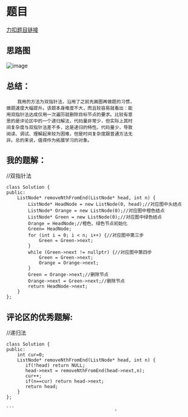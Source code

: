 # 题目
[力扣题目链接](https://leetcode-cn.com/problems/remove-nth-node-from-end-of-list/)
## 思路图
![image](https://github.com/sumo123456789/DataStructureAndAlgorithm/blob/main/%E9%93%BE%E8%A1%A8/image/ListImage3.png)
## 总结：
```
    我用的方法为双指针法，沿用了之前先画图再做题的习惯，
做题速度大幅提升。该题本身难度不大，而且较容易就看出：能
用双指针法达成仅用一次遍历就删除目标节点的要求。比较有意
思的是评论区中的一个递归解法，代码量非常少，但实际上其时
间复杂度与双指针法差不多，这是递归的特性。代码量少，导致
阅读、调试、理解起来较为困难，但是时间复杂度跟普通方法无
异。总的来说，值得作为拓展学习的对象。
```

## 我的题解：
//双指针法
```
class Solution {
public:
    ListNode* removeNthFromEnd(ListNode* head, int n) {    
        ListNode* HeadNode = new ListNode(0, head);//对应图中头结点
        ListNode* Orange = new ListNode(0);//对应图中橙色结点
        ListNode* Green = new ListNode(0);//对应图中绿色结点
        Orange = HeadNode;//橙色、绿色节点初始化
        Green= HeadNode;
        for (int i = 0; i < n; i++) {//对应图中第三步
            Green = Green->next;
        }
        while (Green->next != nullptr) {//对应图中第四步
            Green = Green->next;
            Orange = Orange->next;
        }
        Green = Orange->next;//删除节点
        Orange->next = Green->next;//删除节点
        return HeadNode->next;
    }
};

```
## 评论区的优秀题解:
//递归法
```
class Solution {
public:
    int cur=0;
    ListNode* removeNthFromEnd(ListNode* head, int n) {
       if(!head) return NULL;
       head->next = removeNthFromEnd(head->next,n);
       cur++;
       if(n==cur) return head->next;
       return head;
    }
};

```                                     、
